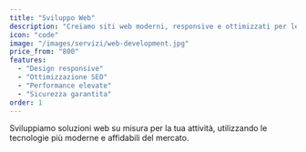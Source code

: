 ```yaml
---
title: "Sviluppo Web"
description: "Creiamo siti web moderni, responsive e ottimizzati per le performance. Dalla landing page all'e-commerce completo."
icon: "code"
image: "/images/servizi/web-development.jpg"
price_from: "800"
features:
  - "Design responsive"
  - "Ottimizzazione SEO"
  - "Performance elevate"
  - "Sicurezza garantita"
order: 1
---
```


Sviluppiamo soluzioni web su misura per la tua attività, utilizzando le tecnologie più moderne e affidabili del mercato.
